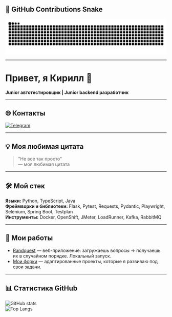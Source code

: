 ## 🐍 GitHub Contributions Snake

![snake dark](https://github.com/Lumen161/Lumen161/blob/output/github-contribution-grid-snake-dark.svg)

---

# Привет, я Кирилл 👋  

**Junior автотестировщик | Junior backend разработчик**

---

## 🌐 Контакты

[![Telegram](https://img.shields.io/badge/Telegram-2CA5E0?logo=telegram&logoColor=white)](https://t.me/Lumenessence)

---

## 💡 Моя любимая цитата

> "Не все так просто"  
> — моя любимая цитата

---

## 🛠️ Мой стек

**Языки:** Python, TypeScript, Java  
**Фреймворки и библиотеки:** Flask, Pytest, Requests, Pydantic, Playwright, Selenium, Spring Boot, Testplan  
**Инструменты:** Docker, OpenShift, JMeter, LoadRunner, Kafka, RabbitMQ  

---

## 📂 Мои работы

- [Randquest](https://github.com/Lumen161/Randquest) — веб-приложение: загружаешь вопросы → получаешь их в случайном порядке. Локальный запуск.  
- [Мои форки](https://github.com/Lumen161?tab=repositories&type=fork) — адаптированные проекты, которые я развиваю под свои задачи.

---

## 📊 Статистика GitHub

![GitHub stats](https://github-readme-stats.vercel.app/api?username=Lumen161&show_icons=true&theme=tokyonight)  
![Top Langs](https://github-readme-stats.vercel.app/api/top-langs/?username=Lumen161&layout=compact&theme=tokyonight)
